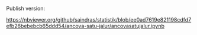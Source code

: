 Publish version:

<https://nbviewer.org/github/saindras/statistik/blob/ee0ad7619e821198cdfd7efb26bebebcb65ddd54/ancova-satu-jalur/ancovasatujalur.ipynb>